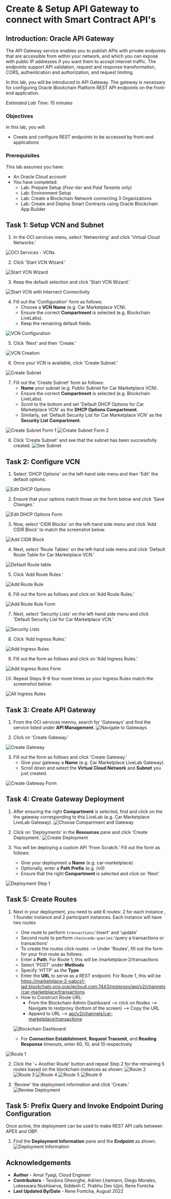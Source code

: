 # Create & Setup API Gateway to connect with Smart Contract API's

## Introduction: Oracle API Gateway

The API Gateway service enables you to publish APIs with private endpoints that are accessible from within your network, and which you can expose with public IP addresses if you want them to accept internet traffic. The endpoints support API validation, request and response transformation, CORS, authentication and authorization, and request limiting.

In this lab, you will be introduced to API Gateway. The gateway is necessary for configuring Oracle Blockchain Platform REST API endpoints on the front-end application.

*Estimated Lab Time:* 15 minutes

### Objectives

In this lab, you will:
* Create and configure REST endpoints to be accessed by front-end applications

### Prerequisites
This lab assumes you have:
- An Oracle Cloud account
- You have completed:
    - Lab: Prepare Setup (*Free-tier* and *Paid Tenants* only)
    - Lab: Environment Setup
    - Lab: Create a Blockchain Network connecting 3 Organizations
    - Lab: Create and Deploy Smart Contracts using Oracle Blockchain App Builder


## Task 1: Setup VCN and Subnet

1. In the OCI services menu, select 'Networking' and click 'Virtual Cloud Networks.'

  ![OCI Services - VCNs](images/3-gateway-1-0.png)

2. Click 'Start VCN Wizard.'

  ![Start VCN Wizard](images/3-gateway-1-1.png)

3. Keep the default selection and click 'Start VCN Wizard.'

  ![Start VCN with Internect Connectivity](images/3-gateway-1-2.png)

4. Fill out the 'Configuration' form as follows:
    - Choose a **VCN Name** (e.g. Car Marketplace VCN).
    - Ensure the correct **Compartment** is selected (e.g. Blockchain LiveLabs).
    - Keep the remaining default fields.
  
  ![VCN Configuration](images/3-gateway-1-3.png)

5. Click 'Next' and then 'Create.'

  ![VCN Creation](images/3-gateway-1-4.png)

6. Once your VCN is available, click 'Create Subnet.'

  ![Create Subnet](images/3-gateway-1-5.png)

7. Fill out the 'Create Subnet' form as follows:
    - **Name** your subnet (e.g. Public Subnet for Car Marketplace VCN).
    - Ensure the correct **Compartment** is selected (e.g. Blockchain LiveLabs).
    - Scroll to the bottom and set 'Default DHCP Options for Car Marketplace VCN' as the **DHCP Options Compartment**.
    - Similarly, set 'Default Security List for Car Marketplace VCN' as the **Security List Compartment**.

  ![Create Subnet Form 1](images/3-gateway-1-6.png)
  ![Create Subnet Form 2](images/3-gateway-1-7.png)

8. Click 'Create Subnet' and see that the subnet has been successfully created.
  ![See Subnet](images/3-gateway-1-8.png)


## Task 2: Configure VCN

1. Select 'DHCP Options' on the left-hand side menu and then 'Edit' the default options.

  ![Edit DHCP Options](images/3-gateway-2-0.png)

2. Ensure that your options match those on the form below and click 'Save Changes.'

  ![Edit DHCP Options Form](images/3-gateway-2-1.png)

3. Now, select 'CIDR Blocks' on the left-hand side menu and click 'Add CIDR Block' to match the screenshot below.

  ![Add CIDR Block](images/3-gateway-2-2.png)

4. Next, select 'Route Tables' on the left-hand side menu and click 'Default Route Table for Car Marketplace VCN.'

  ![Default Route table](images/3-gateway-2-3.png)

5. Click 'Add Route Rules.'

  ![Add Route Rule](images/3-gateway-2-4.png)

6. Fill out the form as follows and click on 'Add Route Rules.'

  ![Add Route Rule Form](images/3-gateway-2-5.png)

7. Next, select 'Security Lists' on the left-hand side menu and click 'Default Security List for Car Marketplace VCN.'

  ![Security Lists](images/3-gateway-2-6-0.png)

8. Click 'Add Ingress Rules.'

  ![Add Ingress Rules](images/3-gateway-2-6.png)

9. Fill out the form as follows and click on 'Add Ingress Rules.'

  ![Add Ingress Rules Form](images/3-gateway-2-7.png)

10. Repeat Steps 8-9 four more times so your Ingress Rules match the screenshot below:

  ![All Ingress Rules](images/3-gateway-2-8.png)


## Task 3: Create API Gateway

1. From the OCI services mennu, search for 'Gateways' and find the service listed under **API Management**.
  ![Navigate to Gateways](images/3-gateway-3-1.png)

2. Click on 'Create Gateway.'

  ![Create Gateway](images/3-gateway-3-2.png)

3. Fill out the form as follows and click 'Create Gateway.'
    - Give your gateway a **Name** (e.g. Car Marketplace LiveLab Gateway).
    - Scroll down and select the **Virtual Cloud Network** and **Subnet** you just created.

  ![Create Gateway Form](images/3-gateway-3-3.png)


## Task 4: Create Gateway Deployment

1. After ensuring the right **Compartment** is selected, find and click on the the gateway corresponding to this LiveLab (e.g. Car Marketplace LiveLab Gateway).
  ![Choose Compartment and Gateway](images/3-gateway-4-2.png)

2. Click on 'Deployments' in the **Resources** pane and click 'Create Deployment.'
  ![Create Deployment](images/3-gateway-4-3.png)

3. You will be deploying a custom API 'From Scratch.' Fill out the form as follows:
    - Give your deployment a **Name** (e.g. car-marketplace)
    - Optionally, enter a **Path Prefix** (e.g. /v0)
    - Ensure that the right **Compartment** is selected and click on 'Next'

  ![Deployment Step 1](images/3-gateway-4-4.png)


## Task 5: Create Routes 

1. Next in your deployment, you need to add 6 routes: 2 for each instance , 1 founder instance and 2 participant instances. Each instance will have two routes
    - One route to perform `transactions`:'insert' and 'update' 
    - Second route to perform `chaincode-queries`:'query a transactions or transactions'
    - To create the routes click routes --> Under 'Routes', fill out the form for your first route as follows:
    - Enter a **Path**. For Route 1, this will be /marketplace-2/transactions
    - Select 'POST' under **Methods**
    - Specify 'HTTP' as the **Type**
    - Enter the **URL** to serve as a REST endpoint. For Route 1, this will be https://marketplace-2-oabcs1-iad.blockchain.ocp.oraclecloud.com:7443/restproxy/api/v2/channels/car-marketplace/transactions
    - How to Construct Route URL:
      - From the Blockchain Admin Dashboard --> click on Nodes --> Navigate to restproxy (bottom of the screen) --> Copy the URL
      - Append to URL --> [api/v2/channels/car-marketplace/transactions](https://docs.oracle.com/en/cloud/paas/blockchain-cloud/restoci/op-restproxy-api-v2-channels-channelname-transactions-post.html)
    
    ![Blockchain Dashboard](images/3-gateway-4.bc.1.png)
    
    - For **Connection Establishment**, **Request Transmit**, and **Reading Response** timeouts, enter 60, 10, and 10 respectively
    
  ![Route 1](images/3-gateway-4-5.1.png)

2. Click the '+ Another Route' button and repeat Step 2 for the remaining 5 routes based on the blockchain instances as shown:
  ![Route 2](images/3-gateway-4-5.2.png)
  ![Route 3](images/3-gateway-4-6.1.png)
  ![Route 4](images/3-gateway-4-6.2.png)
  ![Route 5](images/3-gateway-4-7.2.png)
  ![Route 6](images/3-gateway-4-7.2.png)

3. 'Review' the deployment information and click 'Create.'
  ![Review Deployment](images/3-gateway-4-9.png)

## Task 5: Prefix Query and Invoke Endpoint During Configuration

Once active, the deployment can be used to make REST API calls between APEX and OBP.

1. Find the **Deployment Information** pane and the **Endpoint** as shown.
  ![Deployment Information](images/3-gateway-5-1.png)


## Acknowledgements
* **Author** - Amal Tyagi, Cloud Engineer
* **Contributors** -  Teodora Gheorghe, Adrien Lhemann, Diego Morales, Lokeswara Nushisarva, Siddesh C. Prabhu Dev Ujjni, Rene Fontcha
* **Last Updated By/Date** - Rene Fontcha, August 2022
